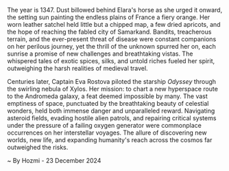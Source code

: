 
The year is 1347.  Dust billowed behind Elara's horse as she urged it onward, the setting sun painting the endless plains of France a fiery orange.  Her worn leather satchel held little but a chipped map, a few dried apricots, and the hope of reaching the fabled city of Samarkand.  Bandits, treacherous terrain, and the ever-present threat of disease were constant companions on her perilous journey, yet the thrill of the unknown spurred her on, each sunrise a promise of new challenges and breathtaking vistas.  The whispered tales of exotic spices, silks, and untold riches fueled her spirit, outweighing the harsh realities of medieval travel.

Centuries later, Captain Eva Rostova piloted the starship *Odyssey* through the swirling nebula of Xylos.  Her mission: to chart a new hyperspace route to the Andromeda galaxy, a feat deemed impossible by many.  The vast emptiness of space, punctuated by the breathtaking beauty of celestial wonders, held both immense danger and unparalleled reward.  Navigating asteroid fields, evading hostile alien patrols, and repairing critical systems under the pressure of a failing oxygen generator were commonplace occurrences on her interstellar voyages.  The allure of discovering new worlds, new life, and expanding humanity's reach across the cosmos far outweighed the risks.

~ By Hozmi - 23 December 2024

